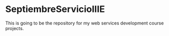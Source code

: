 # SeptiembreServicioIIIE
This is going to be the repository for my web services development course projects.
